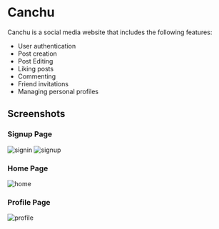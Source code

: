 # Canchu

Canchu is a social media website that includes the following features:

- User authentication
- Post creation
- Post Editing
- Liking posts
- Commenting
- Friend invitations
- Managing personal profiles

## Screenshots

### Signup Page
![signin](https://github.com/Jarenchi/Canchu/assets/107235245/3b7c5b87-977c-4e10-930e-b1fadc76ee4b)
![signup](https://github.com/Jarenchi/Canchu/assets/107235245/9e7ae25e-3da4-48f8-8c49-8d49f27365a6)

### Home Page

![home](https://github.com/Jarenchi/Canchu/assets/107235245/7cedeff4-ffba-416d-9f2c-12e2d551e878)

### Profile Page
![profile](https://github.com/Jarenchi/Canchu/assets/107235245/ce0000ed-9330-4f12-85b6-890973d5cc7f)
